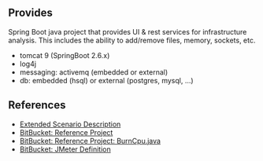 
## Provides
Spring Boot java project that provides UI & rest services for infrastructure analysis. This includes
the ability to add/remove files, memory, sockets, etc.
- tomcat 9 (SpringBoot 2.6.x)
- log4j
- messaging: activemq (embedded or external)
- db: embedded (hsql) or external (postgres, mysql, ...)


## References
-  [Extended Scenario Description](https://confluence.yourcompany.com/display/~peter.nightingale/Tomcat+Reference+App)
-  [BitBucket: Reference Project](https://bitbucket.yourcompany.com/projects/OMS/repos/wcsap/browse/csap-starter-tester)
-  [BitBucket: Reference Project: BurnCpu.java](https://bitbucket.yourcompany.com/projects/OMS/repos/wcsap/browse/csap-starter-tester/src/main/java/org/sample/input/http/ui/windows/HeapTester.java#300)
-  [BitBucket: JMeter Definition](https://bitbucket.yourcompany.com/projects/OMS/repos/wcsap/browse/csap-core-service/src/main/resources/csap-templates/application-definition/resources)
